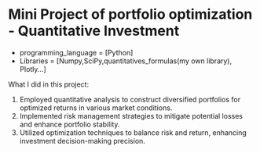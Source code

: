 # Mini Project of portfolio optimization - Quantitative Investment

- programming_language = [Python]
- Libraries = [Numpy,SciPy,quantitatives_formulas(my own library), Plotly...]

What I did in this project:
1. Employed quantitative analysis to construct diversified portfolios for optimized returns in various market conditions.
2. Implemented risk management strategies to mitigate potential losses and enhance portfolio stability.
3. Utilized optimization techniques to balance risk and return, enhancing investment decision-making precision.
